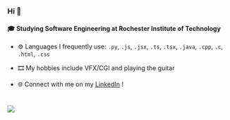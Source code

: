 ### Hi 👋

#### 🎓 Studying Software Engineering at Rochester Institute of Technology

- ⚙️ Languages I frequently use: `.py`, `.js`, `.jsx`, `.ts`, `.tsx`, `.java`, `.cpp`, `.c`, `.html`, `.css`

- 🎞️ My hobbies include VFX/CGI and playing the guitar

- 🌐 Connect with me on my [LinkedIn](https://www.linkedin.com/in/abhijaykheechee/) !

#
[![](https://visitcount.itsvg.in/api?id=abhijaykheechee&label=Profile%20Views&color=12&icon=5&pretty=false)](https://visitcount.itsvg.in)
